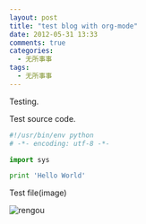 ```yaml
---
layout: post
title: "test blog with org-mode"
date: 2012-05-31 13:33
comments: true
categories: 
  - 无所事事 
tags: 
  - 无所事事
---
```


Testing.

Test source code.

```python
#!/usr/bin/env python
# -*- encoding: utf-8 -*-

import sys

print 'Hello World'
```

Test file(image)

![rengou](/media/chengxuyuan-rengou.jpg)



